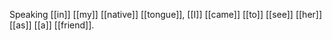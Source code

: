 Speaking [[in]] [[my]] [[native]] [[tongue]], [[I]] [[came]] [[to]] [[see]] [[her]] [[as]] [[a]] [[friend]].